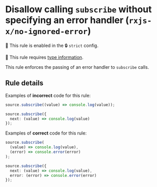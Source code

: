 # Disallow calling `subscribe` without specifying an error handler (`rxjs-x/no-ignored-error`)

💼 This rule is enabled in the 🔒 `strict` config.

💭 This rule requires [type information](https://typescript-eslint.io/linting/typed-linting).

<!-- end auto-generated rule header -->

This rule enforces the passing of an error handler to `subscribe` calls.

## Rule details

Examples of **incorrect** code for this rule:

```ts
source.subscribe((value) => console.log(value));
```

```ts
source.subscribe({
  next: (value) => console.log(value)
});
```

Examples of **correct** code for this rule:

```ts
source.subscribe(
  (value) => console.log(value),
  (error) => console.error(error)
);
```

```ts
source.subscribe({
  next: (value) => console.log(value),
  error: (error) => console.error(error)
});
```
